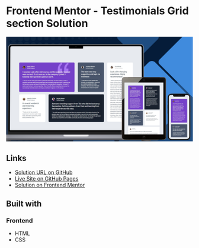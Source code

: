 # Frontend Mentor - Testimonials Grid section Solution

![Design preview for the Testimonials grid section challenge](./design/preview.png)

## Links

- [Solution URL on GitHub](https://github.com/TetianaAleks/fm-solutions-hub/tree/main/07-testimonials-grid-section)
- [Live Site on GitHub Pages](https://tetianaaleks.github.io/fm-solutions-hub/07-testimonials-grid-section/)
- [Solution on Frontend Mentor](https://www.frontendmentor.io/challenges/testimonials-grid-section-Nnw6J7Un7) 

## Built with

### Frontend

- HTML
- CSS
